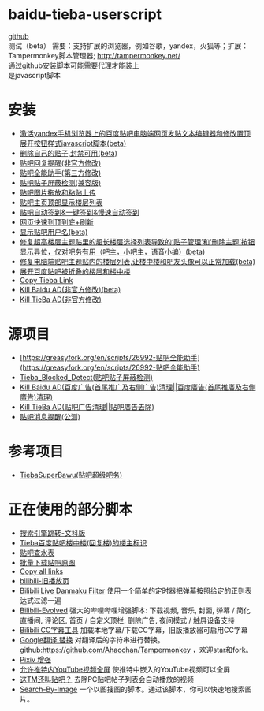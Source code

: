 # baidu-tieba-userscript
[github](https://github.com/shitianshiwa/baidu-tieba-userscript)<br/>
测试（beta）
需要：支持扩展的浏览器，例如谷歌，yandex，火狐等；扩展：Tampermonkey脚本管理器; http://tampermonkey.net/<br/>
通过github安装脚本可能需要代理才能装上<br/>
是javascript脚本
# 安装
- [激活yandex手机浏览器上的百度贴吧电脑端网页发贴文本编辑器和修改置顶展开按钮样式javascript脚本(beta)](https://github.com/shitianshiwa/baidu-tieba-userscript/raw/master/%E4%BF%AE%E5%A4%8D%E7%94%B5%E8%84%91%E7%AB%AF%E8%B4%B4%E5%90%A7%E4%B8%BB%E9%A2%98%E8%B4%B4%E5%86%85%E7%9A%84%E6%A5%BC%E5%B1%82%E5%88%97%E8%A1%A8%2C%E8%AE%A9%E6%A5%BC%E4%B8%AD%E6%A5%BC%E5%92%8C%E5%90%A7%E5%8F%8B%E5%A4%B4%E5%83%8F%E5%8F%AF%E4%BB%A5%E6%AD%A3%E5%B8%B8%E5%8A%A0%E8%BD%BD(beta)/%E4%BF%AE%E5%A4%8D%E7%94%B5%E8%84%91%E7%AB%AF%E8%B4%B4%E5%90%A7%E4%B8%BB%E9%A2%98%E8%B4%B4%E5%86%85%E7%9A%84%E6%A5%BC%E5%B1%82%E5%88%97%E8%A1%A8%2C%E8%AE%A9%E6%A5%BC%E4%B8%AD%E6%A5%BC%E5%92%8C%E5%90%A7%E5%8F%8B%E5%A4%B4%E5%83%8F%E5%8F%AF%E4%BB%A5%E6%AD%A3%E5%B8%B8%E5%8A%A0%E8%BD%BD(beta).user.js)
- [删除自己的贴子,封禁可用(beta)](https://github.com/shitianshiwa/baidu-tieba-userscript/raw/master/%E5%88%A0%E9%99%A4%E8%87%AA%E5%B7%B1%E7%9A%84%E8%B4%B4%E5%AD%90%2C%E5%B0%81%E7%A6%81%E5%8F%AF%E7%94%A8(beta)/%E5%88%A0%E9%99%A4%E8%87%AA%E5%B7%B1%E7%9A%84%E8%B4%B4%E5%AD%90%2C%E5%B0%81%E7%A6%81%E5%8F%AF%E7%94%A8(beta).user.js)
- [贴吧回复提醒(非官方修改)](https://github.com/shitianshiwa/baidu-tieba-userscript/raw/master/%E8%B4%B4%E5%90%A7%E5%9B%9E%E5%A4%8D%E6%8F%90%E9%86%92(%E9%9D%9E%E5%AE%98%E6%96%B9%E4%BF%AE%E6%94%B9)/%E8%B4%B4%E5%90%A7%E5%9B%9E%E5%A4%8D%E6%8F%90%E9%86%92(%E9%9D%9E%E5%AE%98%E6%96%B9%E4%BF%AE%E6%94%B9).user.js)
- [贴吧全能助手(第三方修改)](https://github.com/shitianshiwa/baidu-tieba-userscript/raw/master/%E8%B4%B4%E5%90%A7%E5%85%A8%E8%83%BD%E5%8A%A9%E6%89%8B/%E8%B4%B4%E5%90%A7%E5%85%A8%E8%83%BD%E5%8A%A9%E6%89%8B.user.js)
- [贴吧贴子屏蔽检测(兼容版)](https://github.com/shitianshiwa/baidu-tieba-userscript/raw/master/%E8%B4%B4%E5%90%A7%E8%B4%B4%E5%AD%90%E5%B1%8F%E8%94%BD%E6%A3%80%E6%B5%8B/%E8%B4%B4%E5%90%A7%E8%B4%B4%E5%AD%90%E5%B1%8F%E8%94%BD%E6%A3%80%E6%B5%8B(%E5%85%BC%E5%AE%B9%E7%89%88)/%E8%B4%B4%E5%90%A7%E8%B4%B4%E5%AD%90%E5%B1%8F%E8%94%BD%E6%A3%80%E6%B5%8B(%E5%85%BC%E5%AE%B9%E7%89%88).user.js)
- [贴吧图片拖放和粘贴上传](https://github.com/shitianshiwa/baidu-tieba-userscript/raw/master/%E8%B4%B4%E5%90%A7%E5%9B%BE%E7%89%87%E6%8B%96%E6%94%BE%E5%92%8C%E7%B2%98%E8%B4%B4%E4%B8%8A%E4%BC%A0/%E8%B4%B4%E5%90%A7%E5%9B%BE%E7%89%87%E6%8B%96%E6%94%BE%E5%92%8C%E7%B2%98%E8%B4%B4%E4%B8%8A%E4%BC%A0.user.js)
- [贴吧主页顶部显示楼层列表](https://github.com/shitianshiwa/baidu-tieba-userscript/raw/master/%E8%B4%B4%E5%90%A7%E4%B8%BB%E9%A1%B5%E9%A1%B6%E9%83%A8%E6%98%BE%E7%A4%BA%E6%A5%BC%E5%B1%82%E5%88%97%E8%A1%A8/%E8%B4%B4%E5%90%A7%E4%B8%BB%E9%A1%B5%E9%A1%B6%E9%83%A8%E6%98%BE%E7%A4%BA%E6%A5%BC%E5%B1%82%E5%88%97%E8%A1%A8.user.js)
- [贴吧自动签到&一键签到&慢速自动签到](https://github.com/shitianshiwa/baidu-tieba-userscript/raw/master/%E8%B4%B4%E5%90%A7%E8%87%AA%E5%8A%A8%E7%AD%BE%E5%88%B0%26%E4%B8%80%E9%94%AE%E7%AD%BE%E5%88%B0%26%E6%85%A2%E9%80%9F%E8%87%AA%E5%8A%A8%E7%AD%BE%E5%88%B0/%E8%B4%B4%E5%90%A7%E8%87%AA%E5%8A%A8%E7%AD%BE%E5%88%B0%26%E4%B8%80%E9%94%AE%E7%AD%BE%E5%88%B0%26%E6%85%A2%E9%80%9F%E8%87%AA%E5%8A%A8%E7%AD%BE%E5%88%B0.user.js)
- [网页快速到顶到底+刷新](https://github.com/shitianshiwa/baidu-tieba-userscript/raw/master/%E7%BD%91%E9%A1%B5%E5%BF%AB%E9%80%9F%E5%88%B0%E9%A1%B6%E5%88%B0%E5%BA%95%2B%E5%88%B7%E6%96%B0/%E7%BD%91%E9%A1%B5%E5%BF%AB%E9%80%9F%E5%88%B0%E9%A1%B6%E5%88%B0%E5%BA%95%2B%E5%88%B7%E6%96%B0.user.js)
- [显示贴吧用户名(beta)](https://github.com/shitianshiwa/baidu-tieba-userscript/raw/master/%E6%98%BE%E7%A4%BA%E8%B4%B4%E5%90%A7%E7%94%A8%E6%88%B7%E5%90%8D(beta)/%E6%98%BE%E7%A4%BA%E8%B4%B4%E5%90%A7%E7%94%A8%E6%88%B7%E5%90%8D(beta).user.js)
- [修复超高楼层主题贴里的超长楼层选择列表导致的‘贴子管理’和‘删除主题’按钮显示异位，仅对吧务有用（吧主，小吧主，语音小编）(beta)](https://github.com/shitianshiwa/baidu-tieba-userscript/raw/master/%E4%BF%AE%E5%A4%8D%E8%B6%85%E9%AB%98%E6%A5%BC%E5%B1%82%E4%B8%BB%E9%A2%98%E8%B4%B4%E9%87%8C%E7%9A%84%E8%B6%85%E9%95%BF%E6%A5%BC%E5%B1%82%E9%80%89%E6%8B%A9%E5%88%97%E8%A1%A8%E5%AF%BC%E8%87%B4%E7%9A%84%E2%80%98%E8%B4%B4%E5%AD%90%E7%AE%A1%E7%90%86%E2%80%99%E5%92%8C%E2%80%98%E5%88%A0%E9%99%A4%E4%B8%BB%E9%A2%98%E2%80%99%E6%8C%89%E9%92%AE%E6%98%BE%E7%A4%BA%E5%BC%82%E4%BD%8D%EF%BC%8C%E4%BB%85%E5%AF%B9%E5%90%A7%E5%8A%A1%E6%9C%89%E7%94%A8%EF%BC%88%E5%90%A7%E4%B8%BB%EF%BC%8C%E5%B0%8F%E5%90%A7%E4%B8%BB%EF%BC%8C%E8%AF%AD%E9%9F%B3%E5%B0%8F%E7%BC%96%EF%BC%89(beta)/%E4%BF%AE%E5%A4%8D%E8%B6%85%E9%AB%98%E6%A5%BC%E5%B1%82%E4%B8%BB%E9%A2%98%E8%B4%B4%E9%87%8C%E7%9A%84%E8%B6%85%E9%95%BF%E6%A5%BC%E5%B1%82%E9%80%89%E6%8B%A9%E5%88%97%E8%A1%A8%E5%AF%BC%E8%87%B4%E7%9A%84%E2%80%98%E8%B4%B4%E5%AD%90%E7%AE%A1%E7%90%86%E2%80%99%E5%92%8C%E2%80%98%E5%88%A0%E9%99%A4%E4%B8%BB%E9%A2%98%E2%80%99%E6%8C%89%E9%92%AE%E6%98%BE%E7%A4%BA%E5%BC%82%E4%BD%8D%EF%BC%8C%E4%BB%85%E5%AF%B9%E5%90%A7%E5%8A%A1%E6%9C%89%E7%94%A8%EF%BC%88%E5%90%A7%E4%B8%BB%EF%BC%8C%E5%B0%8F%E5%90%A7%E4%B8%BB%EF%BC%8C%E8%AF%AD%E9%9F%B3%E5%B0%8F%E7%BC%96%EF%BC%89(beta).user.js)
- [修复电脑端贴吧主题贴内的楼层列表,让楼中楼和吧友头像可以正常加载(beta)](https://github.com/shitianshiwa/baidu-tieba-userscript/raw/master/%E6%BF%80%E6%B4%BByandex%E6%89%8B%E6%9C%BA%E6%B5%8F%E8%A7%88%E5%99%A8%E4%B8%8A%E7%9A%84%E7%99%BE%E5%BA%A6%E8%B4%B4%E5%90%A7%E7%94%B5%E8%84%91%E7%AB%AF%E7%BD%91%E9%A1%B5%E5%8F%91%E8%B4%B4%E6%96%87%E6%9C%AC%E7%BC%96%E8%BE%91%E5%99%A8%E5%92%8C%E4%BF%AE%E6%94%B9%E7%BD%AE%E9%A1%B6%E5%B1%95%E5%BC%80%E6%8C%89%E9%92%AE%E6%A0%B7%E5%BC%8Fjavascript%E8%84%9A%E6%9C%AC(beta)/%E6%BF%80%E6%B4%BByandex%E6%89%8B%E6%9C%BA%E6%B5%8F%E8%A7%88%E5%99%A8%E4%B8%8A%E7%9A%84%E7%99%BE%E5%BA%A6%E8%B4%B4%E5%90%A7%E7%94%B5%E8%84%91%E7%AB%AF%E7%BD%91%E9%A1%B5%E5%8F%91%E8%B4%B4%E6%96%87%E6%9C%AC%E7%BC%96%E8%BE%91%E5%99%A8%E5%92%8C%E4%BF%AE%E6%94%B9%E7%BD%AE%E9%A1%B6%E5%B1%95%E5%BC%80%E6%8C%89%E9%92%AE%E6%A0%B7%E5%BC%8Fjavascript%E8%84%9A%E6%9C%AC(beta).user.js)
- [展开百度贴吧被折叠的楼层和楼中楼](https://github.com/shitianshiwa/baidu-tieba-userscript/raw/master/%E5%B1%95%E5%BC%80%E7%99%BE%E5%BA%A6%E8%B4%B4%E5%90%A7%E8%A2%AB%E6%8A%98%E5%8F%A0%E7%9A%84%E6%A5%BC%E5%B1%82%E5%92%8C%E6%A5%BC%E4%B8%AD%E6%A5%BC/%E5%B1%95%E5%BC%80%E7%99%BE%E5%BA%A6%E8%B4%B4%E5%90%A7%E8%A2%AB%E6%8A%98%E5%8F%A0%E7%9A%84%E6%A5%BC%E5%B1%82%E5%92%8C%E6%A5%BC%E4%B8%AD%E6%A5%BC.user.js)
- [Copy Tieba Link](https://github.com/shitianshiwa/baidu-tieba-userscript/raw/master/Copy%20Tieba%20Link/Copy%20Tieba%20Link.user.js)
- [Kill Baidu AD(非官方修改)(beta)](https://github.com/shitianshiwa/baidu-tieba-userscript/raw/master/Kill%20Baidu%20AD(%E9%9D%9E%E5%AE%98%E6%96%B9%E4%BF%AE%E6%94%B9)(beta)/Kill%20Baidu%20AD(%E9%9D%9E%E5%AE%98%E6%96%B9%E4%BF%AE%E6%94%B9)(beta).user.js)
- [Kill TieBa AD(非官方修改)](https://github.com/shitianshiwa/baidu-tieba-userscript/raw/master/Kill%20TieBa%20AD(%E9%9D%9E%E5%AE%98%E6%96%B9%E4%BF%AE%E6%94%B9)/Kill%20TieBa%20AD(%E9%9D%9E%E5%AE%98%E6%96%B9%E4%BF%AE%E6%94%B9).user.js)
# 源项目
* [https://greasyfork.org/en/scripts/26992-贴吧全能助手](https://greasyfork.org/en/scripts/26992-贴吧全能助手)
* [Tieba_Blocked_Detect(贴吧贴子屏蔽检测)](https://github.com/FirefoxBar/userscript/tree/master/Tieba_Blocked_Detect)
* [Kill Baidu AD(百度广告(首尾推广及右侧广告)清理||百度廣告(首尾推廣及右側廣告)清理)](https://github.com/hoothin/UserScripts/tree/master/Kill%20Baidu%20AD)
* [Kill TieBa AD(贴吧广告清理||貼吧廣告去除)](https://github.com/hoothin/UserScripts/blob/master/Kill%20TieBa%20AD)
* [贴吧消息提醒(公测)](https://t.52fisher.cn/tb-remind.html)

# 参考项目
* [TiebaSuperBawu(贴吧超级吧务)](https://github.com/52fisher/TiebaSuperBawu)

# 正在使用的部分脚本
* [搜索引擎跳转-文科版](https://github.com/shitianshiwa/search_engineJump/raw/master/search_engineJump.user.js)
* [Tieba百度贴吧楼中楼(回复楼)的楼主标识](https://greasyfork.org/en/scripts/26316-tieba%E7%99%BE%E5%BA%A6%E8%B4%B4%E5%90%A7%E6%A5%BC%E4%B8%AD%E6%A5%BC-%E5%9B%9E%E5%A4%8D%E6%A5%BC-%E7%9A%84%E6%A5%BC%E4%B8%BB%E6%A0%87%E8%AF%86)
* [贴吧查水表](https://greasyfork.org/en/scripts/32933-%E8%B4%B4%E5%90%A7%E6%9F%A5%E6%B0%B4%E8%A1%A8)
* [批量下载贴吧原图](https://greasyfork.org/en/scripts/30307-%E6%89%B9%E9%87%8F%E4%B8%8B%E8%BD%BD%E8%B4%B4%E5%90%A7%E5%8E%9F%E5%9B%BE)
* [Copy all links](https://github.com/FirefoxBar/userscript/tree/master/Copy_all_links)
* [bilibili-旧播放页](https://greasyfork.org/ja/scripts/394296-bilibili-%E6%97%A7%E6%92%AD%E6%94%BE%E9%A1%B5)
* [Bilibili Live Danmaku Filter](https://greasyfork.org/zh-CN/scripts/386759-bilibili-live-danmaku-filter) 使用一个简单的定时器把弹幕按照给定的正则表达式过滤一遍
* [Bilibili-Evolved](https://github.com/the1812/Bilibili-Evolved) 强大的哔哩哔哩增强脚本: 下载视频, 音乐, 封面, 弹幕 / 简化直播间, 评论区, 首页 / 自定义顶栏, 删除广告, 夜间模式 / 触屏设备支持
* [Bilibili CC字幕工具](https://greasyfork.org/zh-CN/scripts/378513-bilibili-cc%E5%AD%97%E5%B9%95%E5%B7%A5%E5%85%B7) 加载本地字幕/下载CC字幕，旧版播放器可启用CC字幕
* [Google翻译 替换](https://greasyfork.org/zh-CN/scripts/35072-google-translate-replace) 对翻译后的字符串进行替换。github:https://github.com/Ahaochan/Tampermonkey ，欢迎star和fork。
* [Pixiv 增强](https://greasyfork.org/zh-CN/scripts/34153-pixiv-plus)
* [允许推特内YouTube视频全屏](https://greasyfork.org/zh-CN/scripts/375464-allow-youtube-videos-in-twitter-to-fullscreen) 使推特中嵌入的YouTube视频可以全屏
* [这TM还叫贴吧？](https://greasyfork.org/ja/scripts/23127-%E8%BF%99tm%E8%BF%98%E5%8F%AB%E8%B4%B4%E5%90%A7) 去除PC贴吧帖子列表会自动播放的视频
* [Search-By-Image](https://github.com/shitianshiwa/Search-By-Image/raw/%E4%BF%AE%E6%94%B9%E7%89%88/search-by-image.user.js) 一个以图搜图的脚本。通过该脚本，你可以快速地搜索图片。
